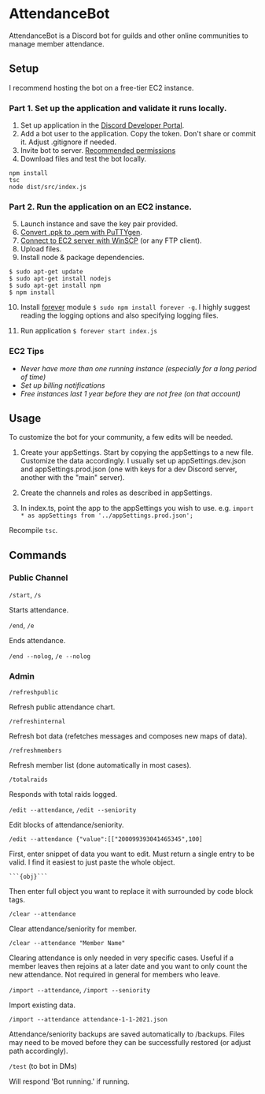 # AttendanceBot

AttendanceBot is a Discord bot for guilds and other online communities to manage member attendance.

## Setup

I recommend hosting the bot on a free-tier EC2 instance.

### Part 1. Set up the application and validate it runs locally.
1. Set up application in the [Discord Developer Portal](https://discord.com/developers/applications).
2. Add a bot user to the application. Copy the token. Don't share or commit it. Adjust .gitignore if needed.
3. Invite bot to server. [Recommended permissions](https://discordapi.com/permissions.html#1342516344)
4. Download files and test the bot locally. 
```
npm install
tsc
node dist/src/index.js
```

### Part 2. Run the application on an EC2 instance.

5. Launch instance and save the key pair provided.
6. [Convert .ppk to .pem with PuTTYgen](https://aws.amazon.com/premiumsupport/knowledge-center/convert-pem-file-into-ppk/). 
7. [Connect to EC2 server with WinSCP](https://winscp.net/eng/docs/guide_amazon_ec2) (or any FTP client).
8. Upload files.
9. Install node & package dependencies.

```
$ sudo apt-get update
$ sudo apt-get install nodejs
$ sudo apt-get install npm
$ npm install
```

10. Install [forever](https://www.npmjs.com/package/forever) module `$ sudo npm install forever -g`. I highly suggest reading the logging options and also specifying logging files.

11. Run application `$ forever start index.js`

### EC2 Tips
- *Never have more than one running instance (especially for a long period of time)*
- *Set up billing notifications*
- *Free instances last 1 year before they are not free (on that account)*

## Usage

To customize the bot for your community, a few edits will be needed. 

1. Create your appSettings. Start by copying the appSettings to a new file. Customize the data accordingly. I usually set up appSettings.dev.json and appSettings.prod.json (one with keys for a dev Discord server, another with the "main" server).

2. Create the channels and roles as described in appSettings.

3. In index.ts, point the app to the appSettings you wish to use. e.g. `import * as appSettings from '../appSettings.prod.json';`

Recompile `tsc`.

## Commands 

### Public Channel

`/start`, `/s`

Starts attendance.

`/end`, `/e`

Ends attendance.

`/end --nolog`, `/e --nolog`

### Admin

`/refreshpublic` 

Refresh public attendance chart.

`/refreshinternal`

Refresh bot data (refetches messages and composes new maps of data).

`/refreshmembers`

Refresh member list (done automatically in most cases).

`/totalraids`

Responds with total raids logged.

`/edit --attendance`, `/edit --seniority`

Edit blocks of attendance/seniority.

```
/edit --attendance {"value":[["200099393041465345",100]
```

First, enter snippet of data you want to edit. Must return a single entry to be valid. I find it easiest to just paste the whole object.

```
```{obj}```
```

Then enter full object you want to replace it with surrounded by code block tags.

`/clear --attendance`

Clear attendance/seniority for member. 

```
/clear --attendance "Member Name"
```

Clearing attendance is only needed in very specific cases. Useful if a member leaves then rejoins at a later date and you want to only count the new attendance. Not required in general for members who leave.

`/import --attendance`, `/import --seniority`

Import existing data.

```
/import --attendance attendance-1-1-2021.json
```

Attendance/seniority backups are saved automatically to /backups. Files may need to be moved before they can be successfully restored (or adjust path accordingly).

`/test` (to bot in DMs)

Will respond 'Bot running.' if running.
